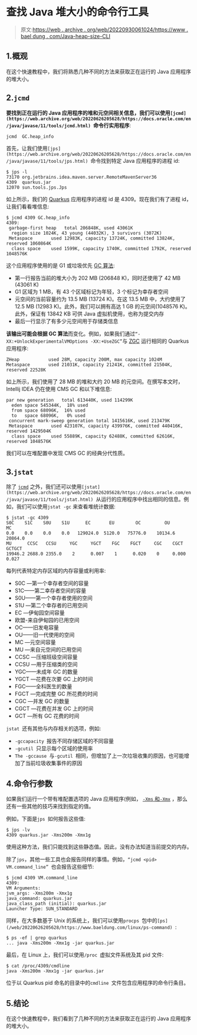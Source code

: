 # 查找 Java 堆大小的命令行工具

> 原文:[https://web . archive . org/web/20220930061024/https://www . bael dung . com/Java-heap-size-CLI](https://web.archive.org/web/20220930061024/https://www.baeldung.com/java-heap-size-cli)

## 1.概观

在这个快速教程中，我们将熟悉几种不同的方法来获取正在运行的 Java 应用程序的堆大小。

## 2.`jcmd`

**要找到正在运行的 Java 应用程序的堆和元空间相关信息，我们可以使用`[jcmd](https://web.archive.org/web/20220626205628/https://docs.oracle.com/en/java/javase/11/tools/jcmd.html) `命令行实用程序**:

```
jcmd  GC.heap_info
```

首先，让我们使用`[jps](https://web.archive.org/web/20220626205628/https://docs.oracle.com/en/java/javase/11/tools/jps.html) `命令找到特定 Java 应用程序的进程 id:

```
$ jps -l
73170 org.jetbrains.idea.maven.server.RemoteMavenServer36
4309  quarkus.jar
12070 sun.tools.jps.Jps
```

如上所示，我们的 [Quarkus](/web/20220626205628/https://www.baeldung.com/quarkus-io) 应用程序的进程 id 是 4309。现在我们有了进程 id，让我们看看堆信息:

```
$ jcmd 4309 GC.heap_info
4309:
 garbage-first heap   total 206848K, used 43061K
  region size 1024K, 43 young (44032K), 3 survivors (3072K)
 Metaspace       used 12983K, capacity 13724K, committed 13824K, reserved 1060864K
  class space    used 1599K, capacity 1740K, committed 1792K, reserved 1048576K
```

这个应用程序使用的是 G1 或垃圾优先 [GC 算法](/web/20220626205628/https://www.baeldung.com/jvm-garbage-collectors):

*   第一行报告当前的堆大小为 202 MB (206848 K)，同时还使用了 42 MB (43061 K)
*   G1 区域为 1 MB，有 43 个区域标记为年轻，3 个标记为幸存者空间
*   元空间的当前容量约为 13.5 MB (13724 K)。在这 13.5 MB 中，大约使用了 12.5 MB (12983 K)。此外，我们可以拥有高达 1 GB 的元空间(1048576 K)。此外，保证有 13842 KB 可供 Java 虚拟机使用，也称为提交内存
*   最后一行显示了有多少元空间用于存储类信息

**该输出可能会根据 GC 算法**而变化。例如，如果我们通过`“-XX:+UnlockExperimentalVMOptions -XX:+UseZGC”`与 [ZGC](/web/20220626205628/https://www.baeldung.com/jvm-zgc-garbage-collector) 运行相同的 Quarkus 应用程序:

```
ZHeap           used 28M, capacity 200M, max capacity 1024M
Metaspace       used 21031K, capacity 21241K, committed 21504K, reserved 22528K
```

如上所示，我们使用了 28 MB 的堆和大约 20 MB 的元空间。在撰写本文时，Intellij IDEA 仍在使用 CMS GC 和以下堆信息:

```
par new generation   total 613440K, used 114299K
  eden space 545344K,  18% used
  from space 68096K,  16% used
  to   space 68096K,   0% used
 concurrent mark-sweep generation total 1415616K, used 213479K
 Metaspace       used 423107K, capacity 439976K, committed 440416K, reserved 1429504K
  class space    used 55889K, capacity 62488K, committed 62616K, reserved 1048576K
```

我们可以在堆配置中发现 CMS GC 的经典分代性质。

## 3.`jstat`

除了 [`jcmd`](/web/20220626205628/https://www.baeldung.com/java-heap-dump-capture#2-jcmd) 之外，我们还可以使用`[jstat](https://web.archive.org/web/20220626205628/https://docs.oracle.com/en/java/javase/11/tools/jstat.html) `从运行的应用程序中找出相同的信息。例如，我们可以使用`jstat -gc` 来查看堆统计数据:

```
$ jstat -gc 4309
S0C    S1C    S0U    S1U      EC       EU        OC         OU       MC     
0.0    0.0    0.0    0.0   129024.0  5120.0   75776.0    10134.6   20864.0
MU      CCSC   CCSU     YGC     YGCT    FGC    FGCT     CGC    CGCT     GCTGCT
19946.2 2688.0 2355.0    2      0.007    1      0.020    0     0.000     0.027
```

每列代表特定内存区域的内存容量或利用率:

*   S0C —第一个幸存者空间的容量
*   S1C——第二幸存者空间的容量
*   S0U——第一个幸存者使用的空间
*   S1U —第二个幸存者的已用空间
*   EC —伊甸园空间容量
*   欧盟-来自伊甸园的已用空间
*   OC——旧发电容量
*   OU——旧一代使用的空间
*   MC —元空间容量
*   MU —来自元空间的已用空间
*   CCSC —压缩班级空间容量
*   CCSU —用于压缩类的空间
*   YGC——未成年 GC 的数量
*   YGCT —花费在次要 GC 上的时间
*   FGC——全科医生的数量
*   FGCT —完成完整 GC 所花费的时间
*   CGC —并发 GC 的数量
*   CGCT —花费在并发 GC 上的时间
*   GCT —所有 GC 花费的时间

`jstat `还有其他与内存相关的选项，例如:

*   `-gccapacity `报告不同存储区域的不同容量
*   `-gcutil `只显示每个区域的使用率
*   `The -gccause `与`-gcutil `相同，但增加了上一次垃圾收集的原因，也可能增加了当前垃圾收集事件的原因

## 4.命令行参数

如果我们运行一个带有堆配置选项的 Java 应用程序(例如， [`-Xms` 和`-Xmx`](/web/20220626205628/https://www.baeldung.com/jvm-parameters#explicit-heap-memory---xms-and-xmx-options) ，那么还有一些其他的技巧来找到指定的值。

例如，下面是`jps `如何报告这些值:

```
$ jps -lv
4309 quarkus.jar -Xms200m -Xmx1g
```

使用这种方法，我们只能找到这些静态值。因此，没有办法知道当前提交的内存。

除了`jps`，其他一些工具也会报告同样的事情。例如，`“jcmd <pid> VM.command_line” `也会报告这些细节:

```
$ jcmd 4309 VM.command_line
4309:
VM Arguments:
jvm_args: -Xms200m -Xmx1g
java_command: quarkus.jar
java_class_path (initial): quarkus.jar
Launcher Type: SUN_STANDARD
```

同样，在大多数基于 Unix 的系统上，我们可以使用`procps `包中的`[ps](/web/20220626205628/https://www.baeldung.com/linux/ps-command) `:

```
$ ps -ef | grep quarkus
... java -Xms200m -Xmx1g -jar quarkus.jar
```

最后，在 Linux 上，我们可以使用`/proc `虚拟文件系统及其 pid 文件:

```
$ cat /proc/4309/cmdline
java -Xms200m -Xmx1g -jar quarkus.jar
```

位于以 Quarkus pid 命名的目录中的`cmdline `文件包含应用程序的命令行条目。

## 5.结论

在这个快速教程中，我们看到了几种不同的方法来获取正在运行的 Java 应用程序的堆大小。